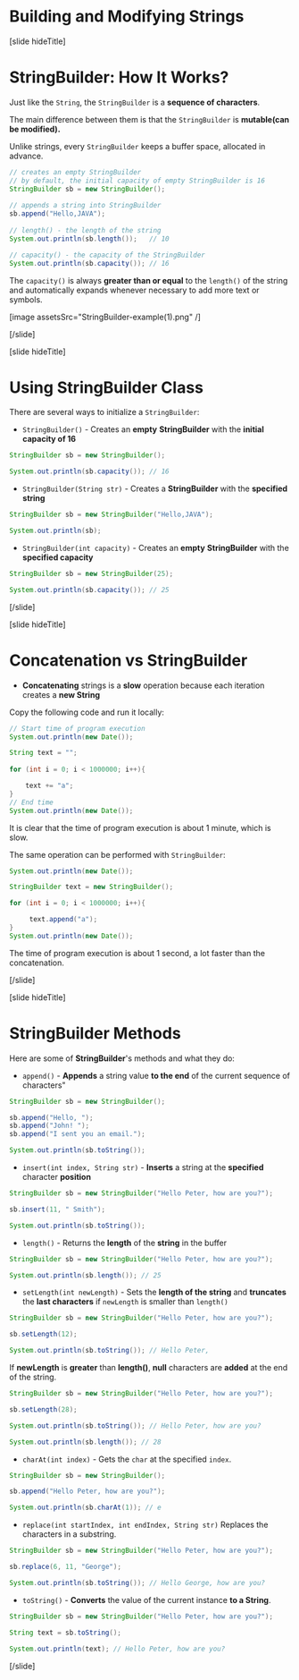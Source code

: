 # Building and Modifying Strings

[slide hideTitle]
# StringBuilder: How It Works?
Just like the `String`, the `StringBuilder` is a **sequence of characters**. 

The main difference between them is that the `StringBuilder` is **mutable(can be modified).**

Unlike strings, every `StringBuilder` keeps a buffer space, allocated in advance.

```java
// creates an empty StringBuilder 
// by default, the initial capacity of empty StringBuilder is 16
StringBuilder sb = new StringBuilder();
        
// appends a string into StringBuilder
sb.append("Hello,JAVA");
        
// length() - the length of the string
System.out.println(sb.length());   // 10

// capacity() - the capacity of the StringBuilder
System.out.println(sb.capacity()); // 16   
```

The `capacity()` is always **greater than or equal** to the `length()` of the string and automatically expands whenever necessary to add more text or symbols.

[image assetsSrc="StringBuilder-example(1).png" /]

[/slide]

[slide hideTitle]
# Using StringBuilder Class

There are several ways to initialize a `StringBuilder`:

- `StringBuilder()` - Creates an **empty** **StringBuilder** with the **initial capacity of 16**

```java live
StringBuilder sb = new StringBuilder();

System.out.println(sb.capacity()); // 16   
```

- `StringBuilder(String str)` - Creates a **StringBuilder** with the **specified string**

```java live
StringBuilder sb = new StringBuilder("Hello,JAVA");

System.out.println(sb);

```

- `StringBuilder(int capacity)` - Creates an **empty** **StringBuilder** with the **specified capacity**

```java live
StringBuilder sb = new StringBuilder(25);

System.out.println(sb.capacity()); // 25 
```
[/slide]

[slide hideTitle]

# Concatenation vs StringBuilder

- **Concatenating** strings is a **slow** operation because each iteration creates a **new String**

Copy the following code and run it locally:

```java
// Start time of program execution
System.out.println(new Date());

String text = "";
        
for (int i = 0; i < 1000000; i++){

    text += "a";
}
// End time 
System.out.println(new Date());
```

It is clear that the time of program execution is about 1 minute, which is slow.

The same operation can be performed with `StringBuilder`:

```java
System.out.println(new Date());

StringBuilder text = new StringBuilder();

for (int i = 0; i < 1000000; i++){

     text.append("a");
}
System.out.println(new Date());
```

The time of program execution is about 1 second, a lot faster than the concatenation.

[/slide]

[slide hideTitle]

# StringBuilder Methods

Here are some of **StringBuilder**'s methods and what they do:

- `append()` - **Appends** a string value **to the end** of the current sequence of characters"

```java live
StringBuilder sb = new StringBuilder();

sb.append("Hello, ");
sb.append("John! ");
sb.append("I sent you an email.");

System.out.println(sb.toString());
```

- `insert(int index, String str)` - **Inserts** a string at the **specified** character **position**

```java live
StringBuilder sb = new StringBuilder("Hello Peter, how are you?");

sb.insert(11, " Smith");

System.out.println(sb.toString());
```

- `length()` - Returns the **length** of the **string** in the buffer

```java live
StringBuilder sb = new StringBuilder("Hello Peter, how are you?");

System.out.println(sb.length()); // 25
```

- `setLength(int newLength)` - Sets the **length of the string** and **truncates** the **last characters** if `newLength` is smaller than `length()` 

```java live
StringBuilder sb = new StringBuilder("Hello Peter, how are you?");

sb.setLength(12);

System.out.println(sb.toString()); // Hello Peter,
```

If **newLength** is **greater** than **length()**, **null** characters are **added** at the end of the string.

```java live
StringBuilder sb = new StringBuilder("Hello Peter, how are you?");

sb.setLength(28);

System.out.println(sb.toString()); // Hello Peter, how are you?

System.out.println(sb.length()); // 28
```

- `charAt(int index)` - Gets the `char` at the specified `index`.

```java live
StringBuilder sb = new StringBuilder();

sb.append("Hello Peter, how are you?");

System.out.println(sb.charAt(1)); // e
```

- `replace(int startIndex, int endIndex, String str)` Replaces the characters in a substring.

```java live
StringBuilder sb = new StringBuilder("Hello Peter, how are you?");

sb.replace(6, 11, "George");

System.out.println(sb.toString()); // Hello George, how are you?
```

- `toString()` - **Converts** the value of the current instance **to a String**.

```java live
StringBuilder sb = new StringBuilder("Hello Peter, how are you?");

String text = sb.toString();
        
System.out.println(text); // Hello Peter, how are you? 
```

[/slide]

















